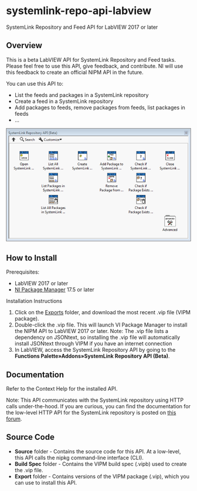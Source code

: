 # systemlink-repo-api-labview
SystemLink Repository and Feed API for LabVIEW 2017 or later

## Overview
This is a beta LabVIEW API for SystemLink Repository and Feed tasks.  Please feel free to use this API, give feedback, and contribute.  NI will use this feedback to create an official NIPM API in the future.

You can use this API to:
* List the feeds and packages in a SystemLink repository
* Create a feed in a SystemLink repository
* Add packages to feeds, remove packages from feeds, list packages in feeds
* ...

![alt text](images/SystemLinkRepoBetaAPI-screenshot.png)

## How to Install
Prerequisites:
* LabVIEW 2017 or later
* [NI Package Manager](http://www.ni.com/downloads/ni-package-manager) 17.5 or later

Installation Instructions
1. Click on the [Exports](https://github.com/allenh-ni/systemlink-repo-api-labview/tree/master/Exports) folder, and download the most recent .vip file (VIPM package).
2. Double-click the .vip file.  This will launch VI Package Manager to install the NIPM API to LabVIEW 2017 or later.
Note: The .vip file lists a dependency on JSONtext, so installing the .vip file will automatically install JSONtext through VIPM if you have an internet connection
3. In LabVIEW, access the SystemLink Repository API by going to the **Functions Palette»Addons»SystemLink Repository API (Beta)**.

## Documentation
Refer to the Context Help for the installed API.

Note: This API communicates with the SystemLink repository using HTTP calls under-the-hood.  If you are curious, you can find the documentation for the low-level HTTP API for the SystemLink repository is posted on [this forum](https://forums.ni.com/t5/SystemLink/SystemLink-Web-Service-APIs/td-p/3661481).

## Source Code
* **Source** folder - Contains the source code for this API.  At a low-level, this API calls the nipkg command-line interface (CLI).
* **Build Spec** folder - Contains the VIPM build spec (.vipb) used to create the .vip file.
* **Export** folder - Contains versions of the VIPM package (.vip), which you can use to install this API.

